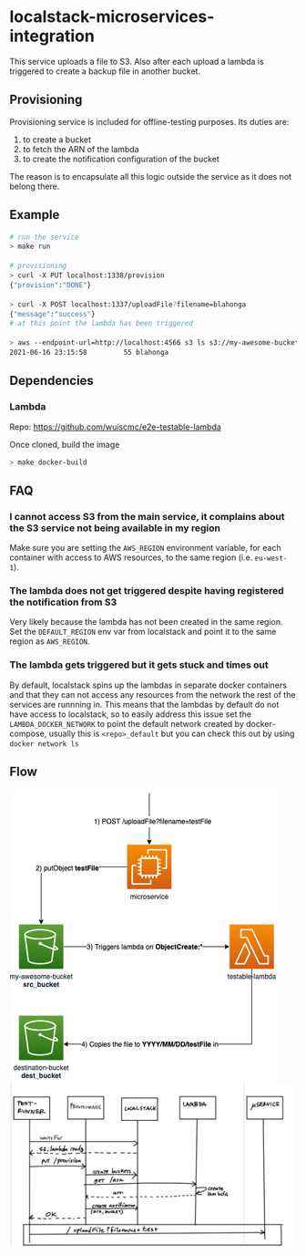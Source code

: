 # localstack-microservices-integration

This service uploads a file to S3. Also after each upload a lambda is triggered to create a backup file in another bucket.

## Provisioning

Provisioning service is included for offline-testing purposes. Its duties are:

1. to create a bucket
2. to fetch the ARN of the lambda
3. to create the notification configuration of the bucket

The reason is to encapsulate all this logic outside the service as it does not belong there.

## Example

```sh
# run the service
> make run

# provisioning
> curl -X PUT localhost:1338/provision
{"provision":"DONE"}

> curl -X POST localhost:1337/uploadFile?filename=blahonga
{"message":"success"}
# at this point the lambda has been triggered

> aws --endpoint-url=http://localhost:4566 s3 ls s3://my-awesome-bucket/
2021-06-16 23:15:58         55 blahonga
```

## Dependencies

### Lambda

Repo: https://github.com/wuiscmc/e2e-testable-lambda

Once cloned, build the image
```bash
> make docker-build
```

## FAQ

### I cannot access S3 from the main service, it complains about the S3 service not being available in my region
Make sure you are setting the `AWS_REGION` environment variable, for each container with access to AWS resources, to the same region (i.e. `eu-west-1`).

### The lambda does not get triggered despite having registered the notification from S3
Very likely because the lambda has not been created in the same region. Set the `DEFAULT_REGION` env var from localstack and point it to the same region as `AWS_REGION`.

### The lambda gets triggered but it gets stuck and times out
By default, localstack spins up the lambdas in separate docker containers and that they can not access any resources from the network the rest of the services are runnning in. This means that the lambdas by default do not have access to localstack, so to easily address this issue set the `LAMBDA_DOCKER_NETWORK` to point the default network created by docker-compose, usually this is `<repo>_default` but you can check this out by using ```docker network ls```

## Flow

![Alt](flow.png)
![Alt](test-runner-flow.png)

